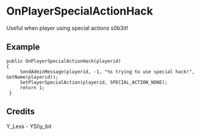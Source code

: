# OnPlayerSpecialActionHack
Useful when player using special actions s0b3it!

## Example

```
public OnPlayerSpecialActionHack(playerid)
{
     SendAdminMessage(playerid, -1, "%s trying to use special hack!", GetName(playerid));
     SetPlayerSpecialAction(playerid, SPECIAL_ACTION_NONE);
     return 1;
 }
 ```

 ## Credits
Y_Less - YSI\y_bit  
